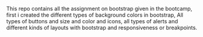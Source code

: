 This repo contains all the assignment on bootstrap given in the bootcamp, first i created the different types of background colors in bootstrap, All types of buttons and size and color and icons, all types of alerts and different kinds of layouts with bootstrap and responsiveness or breakpoints.
